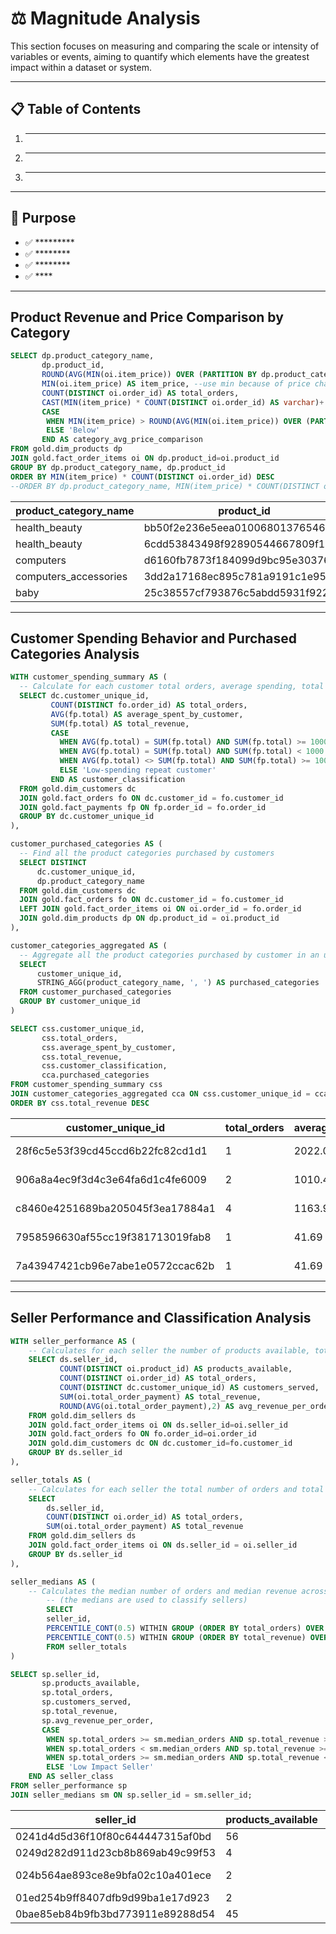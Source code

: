 # ⚖️ Magnitude Analysis

This section focuses on measuring and comparing the scale or intensity of variables or events, aiming to quantify which elements have the greatest impact within a dataset or system.



---
## 📋 Table of Contents
1. *** 
2. ****
3. *******
---

## 📌 Purpose

- ✅ *********
- ✅ ********
- ✅ ********
- ✅ ****

---

## Product Revenue and Price Comparison by Category
```sql
SELECT dp.product_category_name,
	   dp.product_id,
	   ROUND(AVG(MIN(oi.item_price)) OVER (PARTITION BY dp.product_category_name),2) AS avg_price_per_category,
	   MIN(oi.item_price) AS item_price, --use min because of price changes due to promotions/offers
	   COUNT(DISTINCT oi.order_id) AS total_orders,
	   CAST(MIN(item_price) * COUNT(DISTINCT oi.order_id) AS varchar)+'€' AS total_revenue,
	   CASE 
		WHEN MIN(item_price) > ROUND(AVG(MIN(oi.item_price)) OVER (PARTITION BY dp.product_category_name),2) THEN 'Above'
		ELSE 'Below'
	   END AS category_avg_price_comparison
FROM gold.dim_products dp
JOIN gold.fact_order_items oi ON dp.product_id=oi.product_id
GROUP BY dp.product_category_name, dp.product_id
ORDER BY MIN(item_price) * COUNT(DISTINCT oi.order_id) DESC
--ORDER BY dp.product_category_name, MIN(item_price) * COUNT(DISTINCT oi.order_id) DESC
```

| product_category_name   | product_id                       | avg_price_per_category | item_price | total_orders | total_revenue | category_avg_price_comparison |
|------------------------|--------------------------------|------------------------|------------|--------------|---------------|-------------------------------|
| health_beauty          | bb50f2e236e5eea0100680137654686c | 144.79                 | 325        | 187          | 60775€        | Above                         |
| health_beauty          | 6cdd53843498f92890544667809f1595 | 144.79                 | 299        | 151          | 45149€        | Above                         |
| computers              | d6160fb7873f184099d9bc95e30376af | 1333.55                | 1200       | 35           | 42000€        | Below                         |
| computers_accessories  | 3dd2a17168ec895c781a9191c1e95ad7 | 153.23                 | 149.9      | 255          | 38224.5€      | Below                         |
| baby                   | 25c38557cf793876c5abdd5931f922db | 165.4                  | 949.9      | 38           | 36096.2€      | Above                         |

---
## Customer Spending Behavior and Purchased Categories Analysis
```sql
WITH customer_spending_summary AS (
  -- Calculate for each customer total orders, average spending, total spending and classification
  SELECT dc.customer_unique_id,
         COUNT(DISTINCT fo.order_id) AS total_orders,
         AVG(fp.total) AS average_spent_by_customer,
         SUM(fp.total) AS total_revenue,
         CASE
           WHEN AVG(fp.total) = SUM(fp.total) AND SUM(fp.total) >= 1000 THEN 'High-value one-time purchaser'
           WHEN AVG(fp.total) = SUM(fp.total) AND SUM(fp.total) < 1000 THEN 'Low-value one-time purchaser'
           WHEN AVG(fp.total) <> SUM(fp.total) AND SUM(fp.total) >= 1000 THEN 'High-spending repeat customer'
           ELSE 'Low-spending repeat customer'
         END AS customer_classification
  FROM gold.dim_customers dc
  JOIN gold.fact_orders fo ON dc.customer_id = fo.customer_id
  JOIN gold.fact_payments fp ON fp.order_id = fo.order_id
  GROUP BY dc.customer_unique_id
),

customer_purchased_categories AS (
  -- Find all the product categories purchased by customers
  SELECT DISTINCT 
      dc.customer_unique_id,
      dp.product_category_name
  FROM gold.dim_customers dc
  JOIN gold.fact_orders fo ON dc.customer_id = fo.customer_id
  LEFT JOIN gold.fact_order_items oi ON oi.order_id = fo.order_id
  JOIN gold.dim_products dp ON dp.product_id = oi.product_id
),

customer_categories_aggregated AS (
  -- Aggregate all the product categories purchased by customer in an unique column
  SELECT 
      customer_unique_id,
      STRING_AGG(product_category_name, ', ') AS purchased_categories
  FROM customer_purchased_categories
  GROUP BY customer_unique_id
)

SELECT css.customer_unique_id,
       css.total_orders,
       css.average_spent_by_customer,
       css.total_revenue,
       css.customer_classification,
       cca.purchased_categories
FROM customer_spending_summary css
JOIN customer_categories_aggregated cca ON css.customer_unique_id = cca.customer_unique_id
ORDER BY css.total_revenue DESC
```

| customer_unique_id                     | total_orders | average_spent_by_customer | total_revenue | customer_classification       | purchased_categories                          |
|--------------------------------------|--------------|---------------------------|---------------|-------------------------------|-----------------------------------------------|
| 28f6c5e53f39cd45ccd6b22fc82cd1d1     | 1            | 2022.02                   | 2022.02       | High-value one-time purchaser  | musical_instruments                           |
| 906a8a4ec9f3d4c3e64fa6d1c4fe6009     | 2            | 1010.43                   | 2020.86       | High-spending repeat customer  | agro_industry_and_commerce, housewares       |
| c8460e4251689ba205045f3ea17884a1     | 4            | 1163.98                   | 4655.91       | High-spending repeat customer  | telephony                                     |
| 7958596630af55cc19f381713019fab8     | 1            | 41.69                     | 41.69         | Low-value one-time purchaser   | fashion_bags_accessories                      |
| 7a43947421cb96e7abe1e0572ccac62b     | 1            | 41.69                     | 41.69         | Low-value one-time purchaser   | housewares                                   |

---

## Seller Performance and Classification Analysis
```sql
WITH seller_performance AS (
	-- Calculates for each seller the number of products available, total orders, customers served, total revenue and avg revenue per order
	SELECT ds.seller_id,
		   COUNT(DISTINCT oi.product_id) AS products_available,
		   COUNT(DISTINCT oi.order_id) AS total_orders,
		   COUNT(DISTINCT dc.customer_unique_id) AS customers_served,
		   SUM(oi.total_order_payment) AS total_revenue,
		   ROUND(AVG(oi.total_order_payment),2) AS avg_revenue_per_order
	FROM gold.dim_sellers ds
	JOIN gold.fact_order_items oi ON ds.seller_id=oi.seller_id
	JOIN gold.fact_orders fo ON fo.order_id=oi.order_id
	JOIN gold.dim_customers dc ON dc.customer_id=fo.customer_id
	GROUP BY ds.seller_id
),

seller_totals AS (
	-- Calculates for each seller the total number of orders and total revenue (without customer or product details)
	SELECT 
        ds.seller_id,
        COUNT(DISTINCT oi.order_id) AS total_orders,
        SUM(oi.total_order_payment) AS total_revenue
    FROM gold.dim_sellers ds
    JOIN gold.fact_order_items oi ON ds.seller_id = oi.seller_id
    GROUP BY ds.seller_id
),

seller_medians AS (
	-- Calculates the median number of orders and median revenue across all sellers to set reference values
    	-- (the medians are used to classify sellers)
    	SELECT
		seller_id,
        PERCENTILE_CONT(0.5) WITHIN GROUP (ORDER BY total_orders) OVER () AS median_orders,
        PERCENTILE_CONT(0.5) WITHIN GROUP (ORDER BY total_revenue) OVER () AS median_revenue
    	FROM seller_totals
)

SELECT sp.seller_id,
	   sp.products_available,
	   sp.total_orders,
	   sp.customers_served,
	   sp.total_revenue,
	   sp.avg_revenue_per_order,
	   CASE
        WHEN sp.total_orders >= sm.median_orders AND sp.total_revenue >= sm.median_revenue THEN 'Top Seller'
        WHEN sp.total_orders < sm.median_orders AND sp.total_revenue >= sm.median_revenue THEN 'Niche Seller'
        WHEN sp.total_orders >= sm.median_orders AND sp.total_revenue < sm.median_revenue THEN 'Mass Seller'
        ELSE 'Low Impact Seller'
    END AS seller_class
FROM seller_performance sp
JOIN seller_medians sm ON sp.seller_id = sm.seller_id;
```

| seller_id                            | products_available | total_orders | customers_served | total_revenue | avg_revenue_per_order | seller_class       |
|------------------------------------|--------------------|--------------|------------------|---------------|----------------------|--------------------|
| 0241d4d5d36f10f80c644447315af0bd   | 56                 | 238          | 235              | 38251,61      | 155,49               | Top Seller         |
| 0249d282d911d23cb8b869ab49c99f53   | 4                  | 11           | 11               | 531,88        | 48,35                | Mass Seller        |
| 024b564ae893ce8e9bfa02c10a401ece   | 2                  | 2            | 2                | 918,4         | 114,8                | Low Impact Seller  |
| 01ed254b9ff8407dfb9d99ba1e17d923   | 2                  | 5            | 5                | 1533,71       | 306,74               | Niche Seller       |
| 0bae85eb84b9fb3bd773911e89288d54   | 45                 | 137          | 135              | 10406,4       | 71,28                | Top Seller         |
